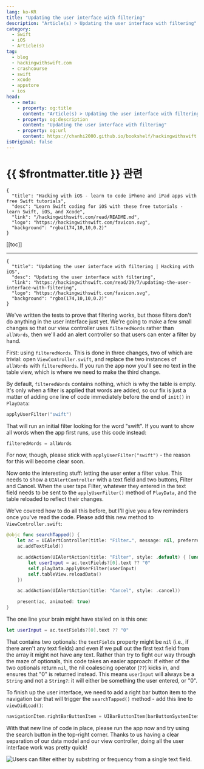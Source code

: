 ```yaml
---
lang: ko-KR
title: "Updating the user interface with filtering"
description: "Article(s) > Updating the user interface with filtering"
category:
  - Swift
  - iOS
  - Article(s)
tag: 
  - blog
  - hackingwithswift.com
  - crashcourse
  - swift
  - xcode
  - appstore
  - ios  
head:
  - - meta:
    - property: og:title
      content: "Article(s) > Updating the user interface with filtering"
    - property: og:description
      content: "Updating the user interface with filtering"
    - property: og:url
      content: https://chanhi2000.github.io/bookshelf/hackingwithswift.com/read/39/07-updating-the-user-interface-with-filtering.html
isOriginal: false
---
```


# {{ $frontmatter.title }} 관련

```component VPCard
{
  "title": "Hacking with iOS - learn to code iPhone and iPad apps with free Swift tutorials",
  "desc": "Learn Swift coding for iOS with these free tutorials - learn Swift, iOS, and Xcode",
  "link": "/hackingwithswift.com/read/README.md",
  "logo": "https://hackingwithswift.com/favicon.svg",
  "background": "rgba(174,10,10,0.2)"
}
```

[[toc]]

---

```component VPCard
{
  "title": "Updating the user interface with filtering | Hacking with iOS",
  "desc": "Updating the user interface with filtering",
  "link": "https://hackingwithswift.com/read/39/7/updating-the-user-interface-with-filtering",
  "logo": "https://hackingwithswift.com/favicon.svg",
  "background": "rgba(174,10,10,0.2)"
}
```

We've written the tests to prove that filtering works, but those filters don't do anything in the user interface just yet. We're going to make a few small changes so that our view controller uses `filteredWords` rather than `allWords`, then we'll add an alert controller so that users can enter a filter by hand.

First: using `filteredWords`. This is done in three changes, two of which are trivial: open <FontIcon icon="fa-brands fa-swift"/>`ViewController.swift`, and replace the two instances of `allWords` with `filteredWords`. If you run the app now you'll see no text in the table view, which is where we need to make the third change.

By default, `filteredWords` contains nothing, which is why the table is empty. It's only when a filter is applied that words are added, so our fix is just a matter of adding one line of code immediately before the end of `init()` in `PlayData`:

```swift
applyUserFilter("swift")
```

That will run an initial filter looking for the word "swift". If you want to show all words when the app first runs, use this code instead:

```swift
filteredWords = allWords
```

For now, though, please stick with `applyUserFilter("swift")` - the reason for this will become clear soon.

Now onto the interesting stuff: letting the user enter a filter value. This needs to show a `UIAlertController` with a text field and two buttons, Filter and Cancel. When the user taps Filter, whatever they entered in the text field needs to be sent to the `applyUserFilter()` method of `PlayData`, and the table reloaded to reflect their changes.

We've covered how to do all this before, but I'll give you a few reminders once you've read the code. Please add this new method to <FontIcon icon="fa-brands fa-swift"/>`ViewController.swift`:

```swift
@objc func searchTapped() {
    let ac = UIAlertController(title: "Filter…", message: nil, preferredStyle: .alert)
    ac.addTextField()

    ac.addAction(UIAlertAction(title: "Filter", style: .default) { [unowned self] _ in
        let userInput = ac.textFields?[0].text ?? "0"
        self.playData.applyUserFilter(userInput)
        self.tableView.reloadData()
    })

    ac.addAction(UIAlertAction(title: "Cancel", style: .cancel))

    present(ac, animated: true)
}
```

The one line your brain might have stalled on is this one:

```swift
let userInput = ac.textFields?[0].text ?? "0"
```

That contains two optionals: the `textFields` property might be `nil` (i.e., if there aren't any text fields) and even if we pull out the first text field from the array it might not have any text. Rather than try to fight our way through the maze of optionals, this code takes an easier approach: if either of the two optionals return `nil`, the nil coalescing operator (`??`) kicks in, and ensures that "0" is returned instead. This means `userInput` will always be a `String` and not a `String?`: it will either be something the user entered, or "0".

To finish up the user interface, we need to add a right bar button item to the navigation bar that will trigger the `searchTapped()` method - add this line to `viewDidLoad()`:

```swift
navigationItem.rightBarButtonItem = UIBarButtonItem(barButtonSystemItem: .search, target: self, action: #selector(searchTapped))
```

With that new line of code in place, please run the app now and try using the search button in the top-right corner. Thanks to us having a clear separation of our data model and our view controller, doing all the user interface work was pretty quick!

![Users can filter either by substring or frequency from a single text field.](https://hackingwithswift.com/img/books/hws/39-12@2x.png)

